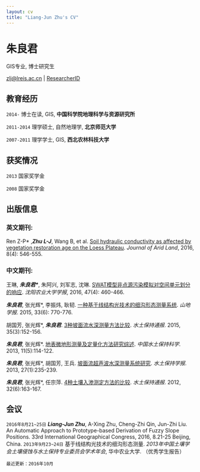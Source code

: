 ```yaml
---
layout: cv
title: "Liang-Jun Zhu's CV"
---
```


# 朱良君

GIS专业, 博士研究生

<div id="webaddress"><i class="fa fa-envelope">
</i> <a href="mailto:zlj@lreis.ac.cn">zlj@lreis.ac.cn</a>
|
<i class="fa fa-archive">
</i> <a href="http://www.researcherid.com/rid/M-6729-2015">ResearcherID</a></div>

## 教育经历

`2014-` 博士在读, GIS, **中国科学院地理科学与资源研究所**

`2011-2014` 理学硕士, 自然地理学, **北京师范大学**

`2007-2011` 理学学士, GIS, **西北农林科技大学**

## 获奖情况

`2013` 国家奖学金

`2008` 国家奖学金

## 出版信息

### 英文期刊:

Ren Z-P* ,**_Zhu L-J_**, Wang B, et al. [Soil hydraulic conductivity as affected by vegetation restoration age on the Loess Plateau](http://dx.doi.org/10.1007/s40333-016-0010-2). _Journal of Arid Land_, 2016, 8(4): 546-555.

### 中文期刊:

王琳, ___朱良君*___, 朱阿兴, 刘军志, 沈琳. [SWAT模型非点源污染模拟对空间单元划分的响应](http://dx.doi.org/10.3969/j.issn.1000-1700.2016.04.012). _沈阳农业大学学报_, 2016, 47(4): 460-466.

___朱良君___, 张光辉*, 李振炜, 耿韧. [一种基于线结构光技术的细沟形态测量系统](http://dx.doi.org/10.16089/j.cnki.1008-2786.000093). _山地学报_. 2015, 33(6): 770-776.

胡国芳, 张光辉*, ___朱良君___. [3种坡面流水深测量方法比较](http://dx.doi.org/10.13961/j.cnki.stbctb.2015.03.034). _水土保持通报_. 2015, 35(3):152-156.

___朱良君___, 张光辉*. [地表微地形测量及定量化方法研究综述](http://www.cnki.net/KCMS/detail/detail.aspx?QueryID=1&CurRec=2&dbcode=CJFQ&dbname=CJFDHIS2&filename=STBC201305018&urlid=&yx=&uid=WEEvREcwSlJHSldSdnQ0THU0Y3lkU3ROZlh3T2ZxSytRVDREbTUzQTJUQXNQV0N1clpudUhKUmRRVGFUMVYzbkh3PT0=$9A4hF_YAuvQ5obgVAqNKPCYcEjKensW4IQMovwHtwkF4VYPoHbKxJw!!&v=MTkxNjlEaDFUM3FUcldNMUZyQ1VSTHlmWStacUZpRGxWN3JOTmpuSmJiRzRIOUxNcW85RWJJUjhlWDFMdXhZUzc=). _中国水土保持科学_. 2013, 11(5):114-122.

___朱良君___, 张光辉*, 胡国芳, 王兵. [坡面流超声波水深测量系统研究](http://dx.doi.org/10.13870/j.cnki.stbcxb.2013.01.044). _水土保持学报_. 2013, 27(1):235-239.

___朱良君___, 张光辉*, 任宗萍. [4种土壤入渗测定方法的比较](http://dx.doi.org/10.13961/j.cnki.stbctb.2012.06.050). _水土保持通报_. 2012, 32(6):163-167.

## 会议

`2016年8月21~25日` ___Liang-Jun Zhu___, A-Xing Zhu, Cheng-Zhi Qin, Jun-Zhi Liu. An Automatic Approach to Prototype-based Derivation of Fuzzy Slope Positions. 33rd International Geographical Congress, 2016, 8.21-25 Beijing, China.
`2013年9月23~24日` 基于线结构光技术的细沟形态测量. _2013年中国土壤学会土壤侵蚀与水土保持专业委员会学术年会_, 华中农业大学. （优秀学生报告）

`最近更新：2016年10月`
